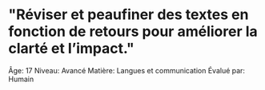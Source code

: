 # "Réviser et peaufiner des textes en fonction de retours pour améliorer la clarté et l’impact."

Âge: 17
Niveau: Avancé
Matière: Langues et communication
Évalué par: Humain